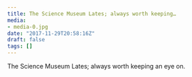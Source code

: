 ```yaml
---
title: The Science Museum Lates; always worth keeping…
media:
- media-0.jpg
date: "2017-11-29T20:58:16Z"
draft: false
tags: []
---
```

The Science Museum Lates; always worth keeping an eye on.
